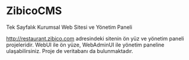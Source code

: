 # ZibicoCMS
Tek Sayfalık Kurumsal Web Sitesi ve Yönetim Paneli

http://restaurant.zibico.com adresindeki sitenin ön yüz ve yönetim paneli projeleridir. WebUI ile ön yüze,
WebAdminUI ile yönetim paneline ulaşabilirsiniz. Proje de veritabanı da bulunmaktadır.

